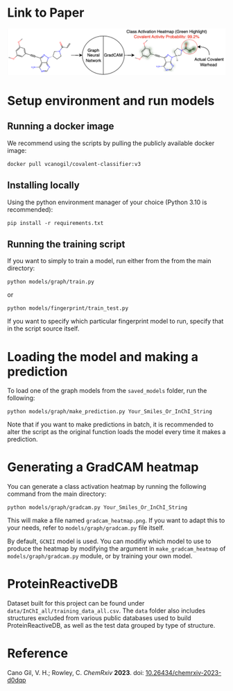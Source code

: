 # Link to Paper

![Alt Text](./images/abstract.png)

# Setup environment and run models

## Running a docker image
We recommend using the scripts by pulling the publicly available docker image:

```
docker pull vcanogil/covalent-classifier:v3
```

## Installing locally
Using the python environment manager of your choice (Python 3.10 is recommended):

```
pip install -r requirements.txt
```

## Running the training script
If you want to simply to train a model, run either from the from the main directory:
```
python models/graph/train.py
```
or
```
python models/fingerprint/train_test.py
```
If you want to specify which particular fingerprint model to run, specify that in the script source itself.

# Loading the model and making a prediction
To load one of the graph models from the `saved_models` folder, run the following:
```
python models/graph/make_prediction.py Your_Smiles_Or_InChI_String
```
Note that if you want to make predictions in batch, it is recommended to alter the script as the original function loads the model every time it makes a prediction.

# Generating a GradCAM heatmap
You can generate a class activation heatmap by running the following command from the main directory:
```
python models/graph/gradcam.py Your_Smiles_Or_InChI_String
```
This will make a file named `gradcam_heatmap.png`. If you want to adapt this to your needs, refer to `models/graph/gradcam.py` file itself.

By default, `GCNII` model is used. You can modifiy which model to use to produce the heatmap by modifying the argument in `make_gradcam_heatmap` of `models/graph/gradcam.py` module, or by training your own model.

# ProteinReactiveDB
Dataset built for this project can be found under `data/InChI_all/training_data_all.csv`.
The `data` folder also includes structures excluded from various public databases used to build ProteinReactiveDB, as well as the test data grouped by type of structure.

# Reference
Cano Gil, V. H.; Rowley, C. <em>ChemRxiv</em> **2023**.  doi: [10.26434/chemrxiv-2023-d0dqp](https://doi.org/10.26434/chemrxiv-2023-d0dqp)
